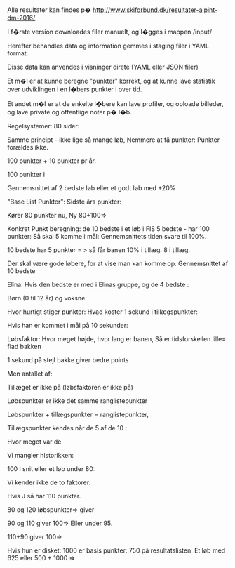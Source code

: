 
Alle resultater kan findes p� 
http://www.skiforbund.dk/resultater-alpint-dm-2016/

I f�rste version downloades filer manuelt, og l�gges i mappen /input/ 

Herefter behandles data og information gemmes i staging filer i YAML format. 

Disse data kan anvendes i visninger direte (YAML eller JSON filer) 

Et m�l er at kunne beregne "punkter" korrekt, og at kunne lave statistik over udviklingen i en l�bers punkter i over tid. 

Et andet m�l er at de enkelte l�bere kan lave profiler, og oploade billeder, og lave private og offentlige noter p� l�b. 


Regelsystemer:
80 sider:

Samme principt - ikke lige så mange løb, 
Nemmere at få punkter: Punkter forældes ikke.

100 punkter + 10 punkter pr år. 

100 punkter i 

Gennemsnittet af 2 bedste løb eller et godt løb med +20% 

"Base List Punkter": Sidste års punkter:

Kører 80 punkter nu, 
Ny 80+100=> 

Konkret Punkt beregning:
de 10 bedste i et løb i FIS
5 bedste - har 100 punkter:
Så skal 5 komme i mål: Gennemsnittets tiden svare til 100%.

10 bedste har 5 punkter = > så får banen 10% i tillæg. 
8 i tillæg. 

Der skal være gode løbere, for at vise man kan komme op. 
Gennemsnittet af 10 bedste


Elina:
Hvis den bedste er med i Elinas gruppe, og de 4 bedste :

Børn (0 til 12 år) og voksne:

Hvor hurtigt stiger punkter:
Hvad koster 1 sekund i tillægspunkter:

Hvis han er kommet i mål på 10 sekunder: 

Løbsfaktor: Hvor meget højde, hvor lang er banen, 
Så er tidsforskellen lille= flad bakken

1 sekund på stejl bakke giver bedre points

Men antallet af:

Tillæget er ikke på (løbsfaktoren er ikke på)

Løbspunkter er ikke det samme ranglistepunkter

Løbspunkter + tillægspunkter = ranglistepunkter,

Tillægspunkter kendes når de 5 af de 10 :


Hvor meget var de 

Vi mangler historikken:

100 i snit eller et løb under 80:

Vi kender ikke de to faktorer. 

Hvis J så har 110 punkter. 

80 og 120 løbspunkter=> giver 

90 og 110 giver 100=>
Eller under 95. 

110+90 giver 100=>  

Hvis hun er disket:
1000 er basis punkter:
750 på resultatslisten:
Et løb med 625 eller 500 + 1000 => 






